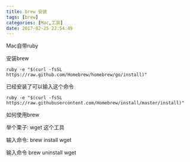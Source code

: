 ```yaml
---
title: brew 安装
tags: [brew]
categories: [Mac,工具]
date: 2017-02-25 22:54:49
---
```

Mac自带ruby

安装brew

`ruby -e "$(curl -fsSL https://raw.github.com/Homebrew/homebrew/go/install)"`

已经安装了可以输入这个命令

`ruby -e "$(curl -fsSL https://raw.githubusercontent.com/Homebrew/install/master/install)"`

如何使用brew

举个栗子: wget 这个工具

输入命令: brew install wget

输入命令 brew uninstall wget